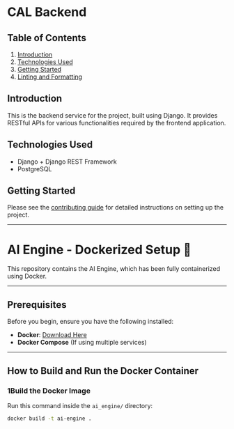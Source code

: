 # CAL Backend

## Table of Contents

1. [Introduction](#introduction)
2. [Technologies Used](#technologies-used)
3. [Getting Started](#getting-started)
4. [Linting and Formatting](#linting-and-formatting)

## Introduction

This is the backend service for the project, built using Django. It provides RESTful APIs for various functionalities required by the frontend application.

## Technologies Used

- Django + Django REST Framework
- PostgreSQL

## Getting Started

Please see the [contributing guide](../docs/CONTRIBUTING.md) for detailed instructions on setting up the project.


________________________________________________________________________________________

# AI Engine - Dockerized Setup 🚀

This repository contains the AI Engine, which has been fully containerized using Docker.

---

## Prerequisites
Before you begin, ensure you have the following installed:
- **Docker**: [Download Here](https://www.docker.com/get-started)
- **Docker Compose** (If using multiple services)

---

## How to Build and Run the Docker Container

### 1**Build the Docker Image**
Run this command inside the `ai_engine/` directory:
```sh
docker build -t ai-engine .
